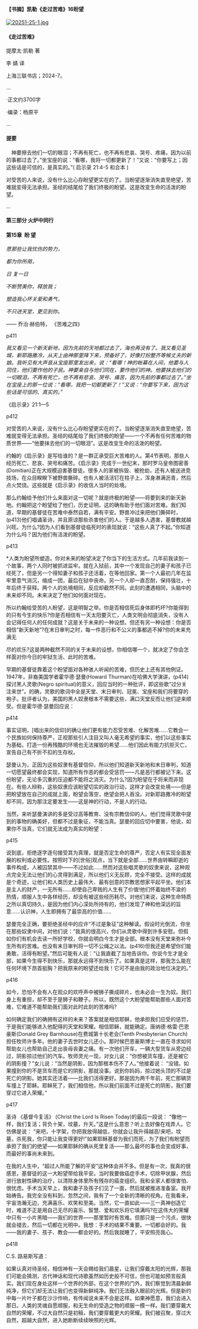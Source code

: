 #### 【书摘】凯勒《走过苦难》16盼望

[![20251-25-1.jpg](https://i.postimg.cc/RFmdxNCX/20251-25-1.jpg)](https://postimg.cc/7CB0gP22)


#### 《走过苦难》


提摩太·凯勒 著  


李 婧 译


上海三联书店；2024-7。



...

·正文约3700字


·编录：杨原平

...



#### 提要


　神要擦去他们一切的眼泪；不再有死亡，也不再有悲哀、哭号、疼痛，因为以前的事都过去了。”坐宝座的说：“看哪，我将一切都更新了！”又说：“你要写上；因这些话是可信的，是真实的。”( 启示录 21:4-5 和合本 )



对受苦的人来说，没有什么比心存盼望更实在的了。当盼望逐渐消失直至绝望，苦难就变得无法承担。圣经的结尾给了我们终极的盼望。这是改变生命的活泼的盼望。      


...



#### 第三部分 火炉中同行



#### 第15章  盼 望



*愿那些让我忧伤的势力，*

*都为你所用，*

*日 复一日*

*不断赞美你，释放我；*

*塑造我心怀关爱和勇气，*

*不只进天堂，更见到你。*



—— 乔治·赫伯特， 《苦难之四》



p411



*我又看见一个新天新地，因为先前的天地都过去了，海也再没有了。我又看见圣城，新耶路撒冷，从天上由神那里降下来，预备好了，好像打扮整齐等候丈夫的新娘。我听见有大声音从宝座那里发出来，说：“看哪！神的帐幕在人间，他要与人同住，他们要作他的子民。神要亲自与他们同在，要作他们的神。他要抹去他们的一切眼泪，不再有死亡，也不再有悲哀、哭号、痛苦，因为先前的事都过去了。”坐在宝座上的那一位说：“看哪，我把一切都更新了！”又说：“你要写下来，因为这些话是可信的、真实的。”*



《启示录》21:1—5



p412



对受苦的人来说，没有什么比心存盼望更实在的了。当盼望逐渐消失直至绝望，苦难就变得无法承担。圣经的结尾给了我们终极的盼望——一个不再有任何苦难的物质世界——“他要抹去他们的一切眼泪”。这是改变生命的活泼的盼望。



约翰的《启示录》是写给谁的？是一群正承受巨大苦难的人。第4节表明，那些人经历死亡、悲哀、哭号和痛苦。《启示录》完成于一世纪末，那时罗马皇帝图密善(Domitian)正在大规模迫害基督徒。很多人的家被拆毁、被抢劫，还有人被送进竞技场，在众目睽睽下被野兽撕碎。也有人被活活钉在柱子上，浑身淋满沥青，然后点火焚烧。这些就是《启示录》的收信人当时的处境。



那么约翰给予他们什么来面对这一切呢？就是终极的盼望——将要到来的新天新地。约翰把这个盼望给了他们，历史证明，这的确有助于他们面对苦难。我们知道，早期的基督徒在苦难中泰然自若，满有平安。野兽冲过来把他们撕碎时，(p413)他们唱诵圣诗，并且原谅那些杀害他们的人。于是越多人遇害，基督教就越兴旺。为什么?因为人们看到基督徒临死时的表现就说：“这些人真了不起。”你知道为什么吗？因为他们有活泼的盼望。



p413



*人类为盼望所塑造。你对未来的盼望决定了你当下的生活方式。几年前我读到一个故事，两个人同时被抓进监牢。就在入狱前，其中一个发现自己的妻子和孩子已经死了，但是另一个得知妻子和孩子还活着，在等他回家。第一个人最初几年在监牢里意气消沉，缩成一团，最后在狱中丧命。另一个人却一直忍耐，保持强壮，十年后终于获释。两个人的处境相同，反应却截然不同。此刻的遭遇相同，头脑中的未来却不同。未来决定了他们如何面对现在。



所以约翰给受苦的人盼望，这是明智之举。你是否相信死后身体即朽坏?你能得到的只有今生的快乐?你是否相信有一天太阳要灭亡，人类文明会彻底消失，没有人会记得任何人的任何成就？这是关于未来的一种设想。但还有另一种设想：你是否相信“新天新地”?在末日审判之时，每一件恶行和不公义的事都逃不掉?你的未来充满无

尽的欢乐?这是两种截然不同的关于未来的设想，你相信哪一个，就决定了你会怎样面对你今日的牢狱生活、此时的苦难。



早期的基督徒靠着这个盼望面对各种骇人听闻的苦难，但历史上还有其他例证。1947年，非裔美国学者霍华德·瑟曼(Howard Thurman)在哈佛大学演讲，(p414)探讨黑人灵歌(Negro spiritual)的意义，回应当时的一种批评，即这些歌“过分关注来世”。的确，灵歌的歌词中全是天堂、末日审判、冠冕、宝座和我们将要穿的袍子。批评者认为，美国的黑人奴隶根本不需要这些，满口天堂反而让他们逆来顺受。但是霍华德·瑟曼回应说：



p414



事实证明，[唱出来的信仰]的确让他们更有能力忍受苦难、化解苦难……它教会一个民族如何保持尊严，正视那些引人注目又叫人毫无希望的事实，他们以这些事实为基础，打造一份再残酷的环境也无法摧毁的希望……他们因此有能力抗拒灭亡，宣告自己有不折不扣的生存权。



瑟曼认为，正因为这些奴隶有基督信仰，所以他们知道新天新地和末日审判，知道一切愿望最终都会实现，知道所有作恶的都会受惩罚——凡是恶行都被记下来。这份盼望，无论多沉重的压迫都不能将之消灭。为什么?因为盼望在于将来而非现在。有些人辩称，这些奴隶应该盼望切实的政治行动，这样才会改变处境——但是把盼望放在自己的成就上面，盼望会落空，绝望会把人吞没。对新耶路撒冷的盼望却不同，因为那注定要发生——这是神的行动，不是人的行动。



当然，来听瑟曼演讲的多是受过高等教育、没有宗教信仰的人。他们觉得灵歌中提到的事物的确美好，但都不过是象征，不能当真。瑟曼的回应切中要害，他说，如果你不当真，它们就无法成为真实的盼望：



p415



说到底，拒绝逐字逐句接受其为真理，就是否定生命的尊严，否定人有实现全面发展的权利或必要性。按照时下的[世俗]观点，当下就是全部……世界由转瞬即逝的事件构成，人被囚禁其中——不过如此……然而对这些唱灵歌的奴隶来说，这种观点完全无法让他们的心灵得到满足，所以他们义无反顾，完全不接受。这样的成就是个奇迹，让他们和人类历史上最伟大、最有创意的宗教思想家平起平坐。他们本是主人的财产，一无所有……却使自己卑贱的人生有了价值!他们怀着始终不渝的热情，顺服人生中各样经历，却没有被这些经历耗尽。对他们来说，这种生命特质之所以真切持久，是因为他们内心深处所持有的，他们发现了神和他深远的旨意……认识神，人生即拥有了最崇高的价值……



瑟曼完全正确，要拒绝圣经中的应许“不过是象征”这种解读。假设时光倒流，你坐在那些奴隶中间，对他们说：“我真的很高兴，你们从灵歌中得到许多安慰。但假如你们有机会去读一所好学校，你就会明白今生才是全部。根本没有天堂来弥补今生所有的苦难。也没有末日审判将一切不公绳之以法。(p416)但我还是希望你们能勇敢，活得有盼望。”然后可能有人说：“让我直截了当地告诉你。你说今生才是全部，如果今生得不到快乐，那就永远得不到快乐了。如果真是这样，那我怎么能在任何环境下昂首挺胸？把我原来的盼望还给我！它可不是由我的政治地位决定的。”



p416



如今，恐怕不会有人在观众的欢呼声中被狮子撕成碎片，也未必会一生为奴。我们身上有重担，却不至于是狮子和鞭子。所以，既然这个大盼望能帮助那些人面对苦难，它难道不能帮助我们面对此时此刻的苦难吗?



如何确定我们的确拥有这样的未来？答案就是相信耶稣，他承担我们应受的惩罚，于是我们能够进入他配得的天堂和荣耀。相信耶稣，就能确定。唐纳德·格雷·巴恩豪斯(Donald Grey Barnhouse)在费城第十长老会(Tenth Presbyterian Church)担任牧师许多年。他的妻子去世时女儿还小。那时候巴恩豪斯博士一直在寻求如何帮助女儿也帮助自己走出丧母丧妻之痛。有一次他们开车，一辆大型货车从旁边经过，阴影掠过他们的汽车。牧师灵光一现，对女儿说：“你想被货车撞，还是被它的阴影撞？”女儿说：“当然是阴影，因为那根本伤不了人。”他接着说： “没错。如果撞到你的不是货车而是它的阴影，那就没事。说到你妈妈，掠过她头顶的不过是死亡的阴影。她其实还活着——比我们活得更好。那是因为两千年前，死亡那辆货车撞上了耶稣。耶稣死了，我们相信他，所以我们前面不过是死亡的阴影，我们要穿过它进入荣耀。”



p417



圣诗 《基督今复活》 (Christ the Lord Is Risen Today)的最后一段说： “像他一样，我们复活；背负十架，坟墓，升天。”这是什么意思？听上去好像在戏弄人。它仿佛是说： “来吧，十字架，你把我放得越低，你就会让我升得越高!来吧，坟墓，杀死我，你只能让我变得更好!”如果耶稣基督为我们而死，为了我们有盼望而承担了我们的绝望——如果耶稣的确从死里复活——那么最坏的事也会变成好事，而最好的事尚未来到。



在我的人生中，“超过人所能了解的平安”这种体会并不多。但是有一次，我真的很感恩，基督徒的这一大盼望带给我平安。当时我要做癌症手术，切除甲状腺，然后进行放射性碘的治疗，以清除身体里所有残存的癌变组织。我和全家人都很害怕、很忧虑。手术当天早上，我和妻子及孩子们见了一面，然后就被推进准备室。我开始祷告。我完全没有料到，忽然之间，我有了一个全新的清晰的视角。在我看来，宇宙浩瀚无边，充满喜乐、欢笑和至美。当然，它一直如此——三一真神创造它时，难道不正是用自己无尽的喜乐、智慧、爱和欢乐将它填满吗?在这伟大的荣耀中只有一小片黑暗——我们的世界——那里暂时有苦难。但那只是一个污点，很快就会褪去，然后一切都在光明中。我想：手术的结果不重要。一切都会好的。我——我的妻子、孩子、教会——都会好的。然后我就睡了，平安照亮我心。



p418



C.S. 路易斯写道：



如果认真对待圣经，相信神有一天会赐给我们晨星，让我们穿戴太阳的光辉，那我们可能会猜测，古代神话和现代诗歌虽然如历史般不可信，但也可能如预言般真实。我们现在身处这样一个世界的外部，在这个世界的门外，我们察觉到清晨新鲜纯净，但它们却无法让我们也变得新鲜纯净。我们无法融入眼前的光辉。但是新约中每一片叶子都在沙沙作响，有传闻说未来不会是这样。如果神愿意，我们会进入那日。人类的灵魂自愿顺服，和无生命的受造之物的顺服一模一样。我们要穿戴大自然的荣耀，不过大自然只是初稿，我们要穿戴更大的荣耀。我们被召聚，穿过大自然，超越大自然，进入她断断续续映照的光辉。

